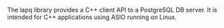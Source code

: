 The lapq library provides a C++ client API to a PostgreSQL DB server.
It is intended for C++ applications using ASIO running on Linux.

